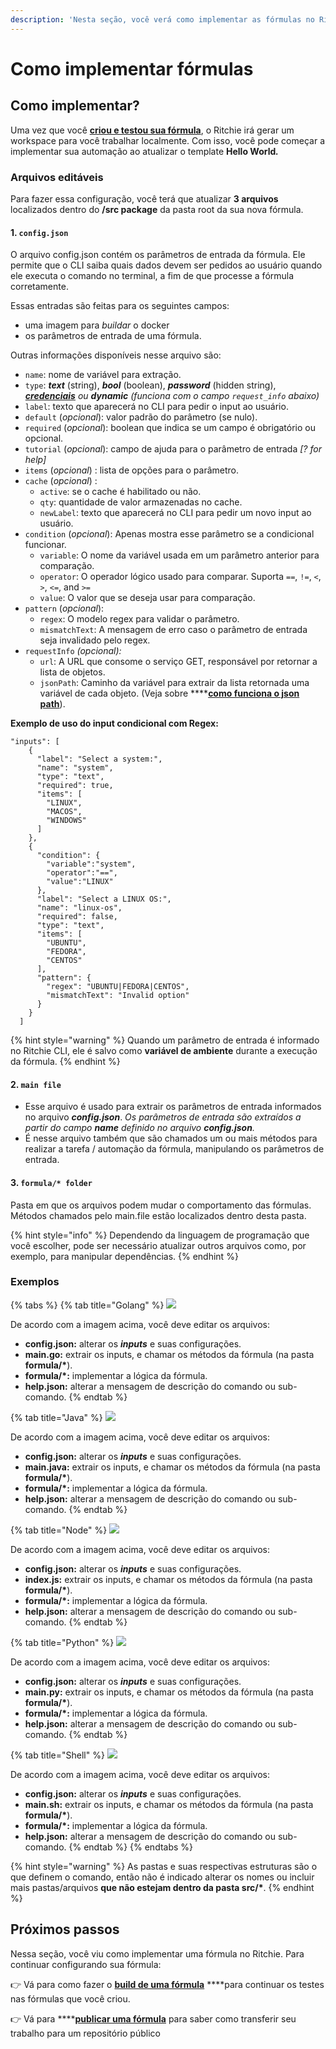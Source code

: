```yaml
---
description: 'Nesta seção, você verá como implementar as fórmulas no Ritchie.'
---
```


# Como implementar fórmulas

## Como implementar? 

Uma vez que você [**criou e testou sua fórmula**](como-criar-formulas.md), o Ritchie irá gerar um workspace para você trabalhar localmente. Com isso, você pode começar a implementar sua automação ao atualizar o template **Hello World**_**.**_ 

### Arquivos editáveis  

Para fazer essa configuração, você terá que atualizar **3 arquivos** localizados dentro do **/src package**  da pasta root da sua nova fórmula. 

#### 1.  **`config.json`**

O arquivo config.json contém os parâmetros de entrada da fórmula. Ele permite que o CLI saiba quais dados devem ser pedidos ao usuário quando ele executa o comando no terminal, a fim de que processe a fórmula corretamente. 

Essas entradas são feitas para os seguintes campos: 

* uma imagem para _buildar_ o docker
* os parâmetros de entrada de uma fórmula.

Outras informações disponíveis nesse arquivo são: 

* `name`: nome de variável para extração. 
* `type`: _**text**_ \(string\), _**bool**_ \(boolean\), _**password**_ \(hidden string\), [_**credenciais**_](https://docs.ritchiecli.io/v/v2.0-pt/tutoriais/lista-de-comandos#como-usar-credenciais-como-parametros-de-entrada) _ou **dynamic** \(funciona com o campo `request_info` abaixo\)_ 
* `label`: texto que aparecerá no CLI para pedir o input ao usuário. 
* `default` \(_opcional_\): valor padrão do parâmetro \(se nulo\). 
* `required` \(_opcional_\): boolean que indica se um campo é obrigatório ou opcional. 
* `tutorial` \(_opcional_\): campo de ajuda para o parâmetro de entrada _\[? for help\]_ 
* `items` \(_opcional_\) : lista de opções para o parâmetro. 
* `cache` \(_opcional_\) : 
  * `active`: se o cache é habilitado ou não.
  * `qty`: quantidade de valor armazenadas no cache.
  * `newLabel`: texto que aparecerá no CLI para pedir um novo input ao usuário. 
* `condition` \(_opcional_\): Apenas mostra esse parâmetro se a condicional funcionar.
  * `variable`: O nome da variável usada em um parâmetro anterior para comparação.
  * `operator`: O operador lógico usado para comparar. Suporta `==`, `!=`, `<`, `>`, `<=`, and `>=`
  * `value`: O valor que se deseja usar para comparação. 
* `pattern` \(_opcional_\): 
  * `regex`: O  modelo regex para validar o parâmetro.
  * `mismatchText`: A mensagem de erro caso o parâmetro de entrada seja invalidado pelo regex. 
* `requestInfo` _\(opcional\):_
  * `url`: A URL que consome o serviço GET, responsável por retornar a lista de objetos.
  * `jsonPath`: Caminho da variável para extrair da lista retornada uma variável de cada objeto. \(Veja sobre ****[**como funciona o json path**](https://goessner.net/articles/JsonPath/)\).

**Exemplo de uso do input condicional com Regex:**

```text
"inputs": [
    {
      "label": "Select a system:",
      "name": "system",
      "type": "text",
      "required": true,
      "items": [
        "LINUX",
        "MACOS",
        "WINDOWS"
      ]
    },
    {
      "condition": {
        "variable":"system",
        "operator":"==",
        "value":"LINUX"
      },
      "label": "Select a LINUX OS:",
      "name": "linux-os",
      "required": false,
      "type": "text",
      "items": [
        "UBUNTU",
        "FEDORA",
        "CENTOS"
      ],
      "pattern": {
        "regex": "UBUNTU|FEDORA|CENTOS",
        "mismatchText": "Invalid option"
      }
    }
  ]
```

{% hint style="warning" %}
Quando um parâmetro de entrada é informado no Ritchie CLI, ele é salvo como **variável de ambiente** durante a execução da fórmula.
{% endhint %}

#### 2. **`main file`**

* Esse arquivo é usado para extrair os parâmetros de entrada informados no arquivo _**config.json**_. _Os parâmetros de entrada são extraídos a partir do campo **name** definido no arquivo **config.json**._ 
* É nesse arquivo também que são chamados um ou mais métodos para realizar a tarefa / automação da fórmula, manipulando os parâmetros de entrada.  

#### 3. `formula/* folder`

Pasta em que os arquivos podem mudar o comportamento das fórmulas.  Métodos chamados pelo main.file estão localizados dentro desta pasta.

{% hint style="info" %}
Dependendo da linguagem de programação que você escolher, pode ser necessário atualizar outros arquivos como, por exemplo, para manipular dependências.
{% endhint %}

### Exemplos

{% tabs %}
{% tab title="Golang" %}
![](../../.gitbook/assets/go%20%281%29.png)

De acordo com a imagem acima, você deve editar os arquivos:

* **config.json:** alterar os _**inputs**_ e suas configurações.
* **main.go:** extrair os inputs, e chamar os métodos da fórmula \(na pasta **formula/\***\).
* **formula/\*:** implementar a lógica da fórmula.
* **help.json:** alterar a mensagem de descrição do comando ou sub-comando.
{% endtab %}

{% tab title="Java" %}
![](../../.gitbook/assets/java%20%282%29.png)

De acordo com a imagem acima, você deve editar os arquivos:

* **config.json:** alterar os _**inputs**_ e suas configurações.
* **main.java:** extrair os inputs, e chamar os métodos da fórmula \(na pasta **formula/\***\).
* **formula/\*:** implementar a lógica da fórmula.
* **help.json:** alterar a mensagem de descrição do comando ou sub-comando.
{% endtab %}

{% tab title="Node" %}
![](../../.gitbook/assets/node%20%283%29.png)

De acordo com a imagem acima, você deve editar os arquivos:

* **config.json:** alterar os _**inputs**_ e suas configurações.
* **index.js:** extrair os inputs, e chamar os métodos da fórmula \(na pasta **formula/\***\).
* **formula/\*:** implementar a lógica da fórmula.
* **help.json:** alterar a mensagem de descrição do comando ou sub-comando.
{% endtab %}

{% tab title="Python" %}
![](../../.gitbook/assets/python%20%282%29.png)

De acordo com a imagem acima, você deve editar os arquivos:

* **config.json:** alterar os _**inputs**_ e suas configurações.
* **main.py:** extrair os inputs, e chamar os métodos da fórmula \(na pasta **formula/\***\).
* **formula/\*:** implementar a lógica da fórmula.
* **help.json:** alterar a mensagem de descrição do comando ou sub-comando.
{% endtab %}

{% tab title="Shell" %}
![](../../.gitbook/assets/shell%20%282%29.png)

De acordo com a imagem acima, você deve editar os arquivos:

* **config.json:** alterar os _**inputs**_ e suas configurações.
* **main.sh:** extrair os inputs, e chamar os métodos da fórmula \(na pasta **formula/\***\).
* **formula/\*:** implementar a lógica da fórmula.
* **help.json:** alterar a mensagem de descrição do comando ou sub-comando.
{% endtab %}
{% endtabs %}

{% hint style="warning" %}
As pastas e suas respectivas estruturas são o que definem o comando, então não é indicado alterar os nomes ou incluir mais pastas/arquivos **que não estejam dentro da pasta src/\***.
{% endhint %}

## Próximos passos

Nessa seção, você viu como implementar uma fórmula no Ritchie. Para continuar configurando sua fórmula: 

👉 Vá para como fazer o [**build de uma fórmula**](build-a-formula.md) ****para continuar os testes nas fórmulas que você criou. 

👉 Vá para ****[**publicar uma fórmula**](como-publicar-formula.md) para saber como transferir seu trabalho para um repositório público

